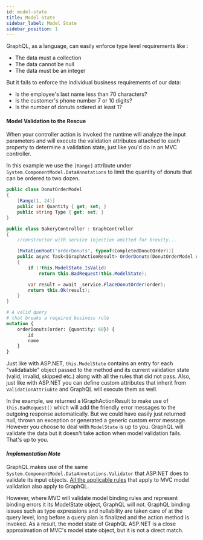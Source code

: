 ```yaml
---
id: model-state
title: Model State
sidebar_label: Model State
sidebar_position: 1
---
```


GraphQL, as a language, can easily enforce type level requirements like :

-   The data must a collection
-   The data cannot be null
-   The data must be an integer

But it fails to enforce the individual business requirements of our data:

-   Is the employee's last name less than 70 characters?
-   Is the customer's phone number 7 or 10 digits?
-   Is the number of donuts ordered at least 1?

#### Model Validation to the Rescue

When your controller action is invoked the runtime will analyze the input parameters and will execute the validation attributes attached to each property to determine a validation state, just like you'd do in an MVC controller.

In this example we use the `[Range]` attribute under `System.ComponentModel.DataAnnotations` to limit the quantity of donuts that can be ordered to two dozen.

```csharp title="DonutOrderModel.cs"
public class DonutOrderModel
{
    [Range(1, 24)]
    public int Quantity { get; set; }
    public string Type { get; set; }
}
```

```csharp title="BakeryController.cs"
public class BakeryController : GraphController
{
    //constructor with service injection omitted for brevity...

    [MutationRoot("orderDonuts", typeof(CompletedDonutOrder))]
    public async Task<IGraphActionResult> OrderDonuts(DonutOrderModel order)
    {
        if (!this.ModelState.IsValid)
            return this.BadRequest(this.ModelState);

        var result = await _service.PlaceDonutOrder(order);
        return this.Ok(result);
    }
}
```


```graphql title="Sample Query"
# A valid query
# that breaks a required business rule
mutation {
    orderDonuts(order: {quantity: 60}) {
        id
        name
    }
}
```

Just like with ASP.NET, `this.ModelState` contains an entry for each "validatiable" object passed to the method and its current validation state (valid, invalid, skipped etc.) along with all the rules that did not pass. Also, just like with ASP.NET you can define custom attributes that inherit from `ValidationAttriubte` and GraphQL will execute them as well.

In the example, we returned a IGraphActionResult to make use of `this.BadRequest()` which will add the friendly error messages to the outgoing response automatically. But we could have easily just returned null, thrown an exception or generated a generic custom error message. However you choose to deal with `ModelState` is up to you. GraphQL will validate the data but it doesn't take action when model validation fails. That's up to you.

#### _Implementation Note_

GraphQL makes use of the same `System.ComponentModel.DataAnnotations.Validator` that ASP.NET does to validate its input objects. [All the applicable rules](https://learn.microsoft.com/en-us/aspnet/core/mvc/models/validation?view=aspnetcore-7.0) that apply to MVC model validation also apply to GraphQL.

However, where MVC will validate model binding rules and represent binding errors it its ModelState object, GraphQL will not. GraphQL binding issues such as type expressions and nullability are taken care of at the query level, long before a query plan is finalized and the action method is invoked. As a result, the model state of GraphQL ASP.NET is a close approximation of MVC's model state object, but it is not a direct match.
